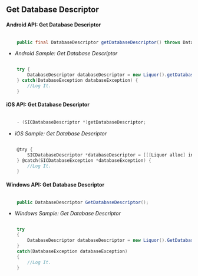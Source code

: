 ## Get Database Descriptor


#### Android API: Get Database Descriptor

```java

    public final DatabaseDescriptor getDatabaseDescriptor() throws DatabaseException;

```

- _Android Sample: Get Database Descriptor_

```java

    try {
        DatabaseDescriptor databaseDescriptor = new Liquor().getDatabaseDescriptor();
    } catch(DatabaseException databaseException) {
		//Log It.
    }

```

#### iOS API: Get Database Descriptor

```objective-c

    - (SICDatabaseDescriptor *)getDatabaseDescriptor;

```

- _iOS Sample: Get Database Descriptor_

```objective-c

    @try {
        SICDatabaseDescriptor *databaseDescriptor = [[[Liquor alloc] init] getDatabaseDescriptor];
    } @catch(SICDatabaseException *databaseException) {
		//Log It.
    }

```

#### Windows API: Get Database Descriptor

```c#

    public DatabaseDescriptor GetDatabaseDescriptor();

```

- _Windows Sample: Get Database Descriptor_

```c#

    try 
    {
        DatabaseDescriptor databaseDescriptor = new Liquor().GetDatabaseDescriptor();
    } 
    catch(DatabaseException databaseException) 
    {
		//Log It.
    }

```